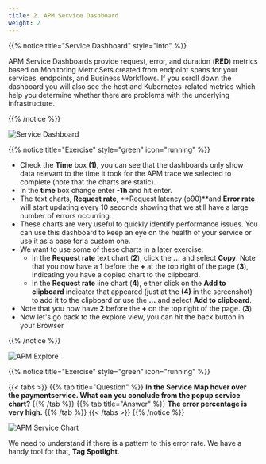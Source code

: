 ```yaml
---
title: 2. APM Service Dashboard
weight: 2
---
```

{{% notice title="Service Dashboard" style="info" %}}

APM Service Dashboards provide request, error, and duration (**RED**) metrics based on Monitoring MetricSets created from endpoint spans for your services, endpoints, and Business Workflows. If you scroll down the dashboard you will also see the host and Kubernetes-related metrics which help you determine whether there are problems with the underlying infrastructure.

{{% /notice %}}

![Service Dashboard](../images/apm-service-dashboard.png)

{{% notice title="Exercise" style="green" icon="running" %}}

* Check the **Time** box **(1)**, you can see that the dashboards only show data relevant to the time it took for the APM trace we selected to complete (note that the charts are static).
* In the **time** box change enter **-1h** and hit enter.
* The text charts, **Request rate**, **Request latency (p90)**and **Error rate** will start updating every 10 seconds showing that we still have a large number of errors occurring.
* These charts are very useful to quickly identify performance issues. You can use this dashboard to keep an eye on the health of your service or use it as a base for a custom one.
* We want to use some of these charts in a later exercise:
  * In the **Request rate** text chart (**2**), click the **...** and select **Copy**. Note that you now have a **1** before the **+** at the top right of the page (**3**), indicating you have a copied chart to the clipboard.
  * In the **Request rate** line chart (**4**), either click on the **Add to clipboard** indicator that appeared (just at the **(4)** in the screenshot) to add it to the clipboard or use the **...** and select **Add to clipboard**.
* Note that you now have **2** before the **+** on the top right of the page. (**3**)
* Now let's go back to the explore view, you can hit the back button in your Browser

{{% /notice %}}

![APM Explore](../images/apm-explore.png)

{{% notice title="Exercise" style="green" icon="running" %}}

{{< tabs >}}
{{% tab title="Question" %}}
**In the Service Map hover over the **paymentservice**. What can you conclude from the popup service chart?**
{{% /tab %}}
{{% tab title="Answer" %}}
**The error percentage is very high.**
{{% /tab %}}
{{< /tabs >}}
{{% /notice %}}

![APM Service Chart](../images/apm-service-popup-chart.png)

We need to understand if there is a pattern to this error rate. We have a handy tool for that, **Tag Spotlight**.
